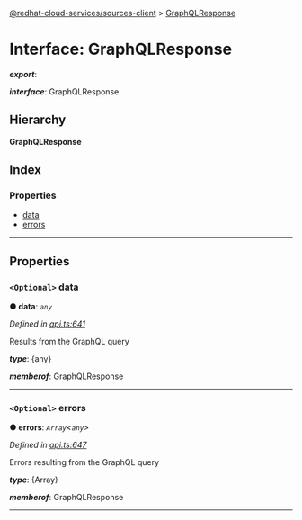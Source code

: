 [@redhat-cloud-services/sources-client](../README.md) > [GraphQLResponse](../interfaces/graphqlresponse.md)

# Interface: GraphQLResponse

*__export__*: 

*__interface__*: GraphQLResponse

## Hierarchy

**GraphQLResponse**

## Index

### Properties

* [data](graphqlresponse.md#data)
* [errors](graphqlresponse.md#errors)

---

## Properties

<a id="data"></a>

### `<Optional>` data

**● data**: *`any`*

*Defined in [api.ts:641](https://github.com/RedHatInsights/javascript-clients/blob/master/packages/sources/api.ts#L641)*

Results from the GraphQL query

*__type__*: {any}

*__memberof__*: GraphQLResponse

___
<a id="errors"></a>

### `<Optional>` errors

**● errors**: *`Array`<`any`>*

*Defined in [api.ts:647](https://github.com/RedHatInsights/javascript-clients/blob/master/packages/sources/api.ts#L647)*

Errors resulting from the GraphQL query

*__type__*: {Array}

*__memberof__*: GraphQLResponse

___

